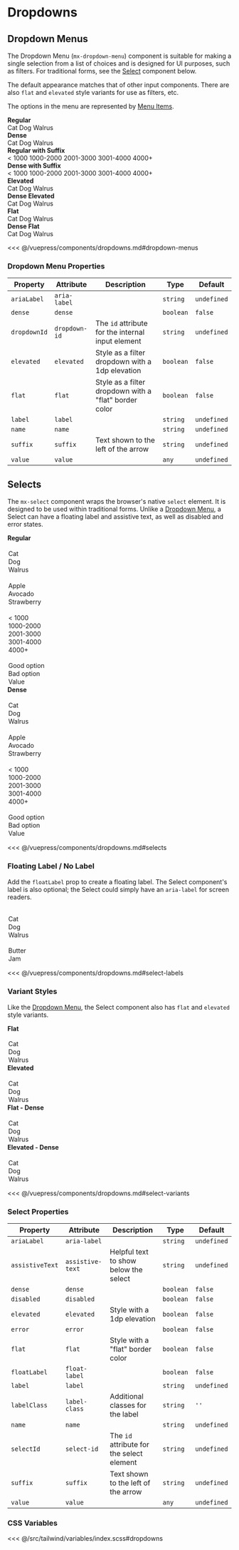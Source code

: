# Dropdowns

## Dropdown Menus

The Dropdown Menu (`mx-dropdown-menu`) component is suitable for making a single selection from a list of choices and is designed for UI purposes, such as filters. For traditional forms, see the [Select](#selects) component below.

The default appearance matches that of other input components. There are also `flat` and `elevated` style variants for use as filters, etc.

The options in the menu are represented by [Menu Items](/components/menus.html).

<!-- #region dropdown-menus -->
<section class="mds">
  <div class="grid lg:grid-cols-2 gap-36 mt-20">
    <div>
      <strong>Regular</strong>
      <div class="my-20">
        <mx-dropdown-menu
          label="Favorite Animal"
          :value="animal"
          @input="animal = $event.target.value"
        >
          <mx-menu-item></mx-menu-item>
          <mx-menu-item>Cat</mx-menu-item>
          <mx-menu-item>Dog</mx-menu-item>
          <mx-menu-item>Walrus</mx-menu-item>
        </mx-dropdown-menu>
      </div>
    </div>
    <div>
      <strong>Dense</strong>
      <div class="my-10">
        <mx-dropdown-menu
          label="Favorite Animal"
          :value="animal"
          @input="animal = $event.target.value"
          dense
        >
          <mx-menu-item></mx-menu-item>
          <mx-menu-item>Cat</mx-menu-item>
          <mx-menu-item>Dog</mx-menu-item>
          <mx-menu-item>Walrus</mx-menu-item>
        </mx-dropdown-menu>
      </div>
    </div>
    <div>
      <strong>Regular with Suffix</strong>
      <div class="my-20">
        <mx-dropdown-menu
          label="Size of Home"
          :value="size"
          suffix="SQFT"
          @input="size = $event.target.value"
        >
          <mx-menu-item></mx-menu-item>
          <mx-menu-item>&lt; 1000</mx-menu-item>
          <mx-menu-item>1000-2000</mx-menu-item>
          <mx-menu-item>2001-3000</mx-menu-item>
          <mx-menu-item>3001-4000</mx-menu-item>
          <mx-menu-item>4000+</mx-menu-item>
        </mx-dropdown-menu>
      </div>
    </div>
    <div>
      <strong>Dense with Suffix</strong>
      <div class="my-10">
        <mx-dropdown-menu
          label="Size of Home"
          :value="size"
          suffix="SQFT"
          @input="size = $event.target.value"
          dense
        >
          <mx-menu-item></mx-menu-item>
          <mx-menu-item>&lt; 1000</mx-menu-item>
          <mx-menu-item>1000-2000</mx-menu-item>
          <mx-menu-item>2001-3000</mx-menu-item>
          <mx-menu-item>3001-4000</mx-menu-item>
          <mx-menu-item>4000+</mx-menu-item>
        </mx-dropdown-menu>
      </div>
    </div>
    <div>
      <strong>Elevated</strong>
      <div class="my-10">
        <mx-dropdown-menu
          label="Favorite Animal"
          :value="animal"
          @input="animal = $event.target.value"
          elevated
        >
          <mx-menu-item></mx-menu-item>
          <mx-menu-item>Cat</mx-menu-item>
          <mx-menu-item>Dog</mx-menu-item>
          <mx-menu-item>Walrus</mx-menu-item>
        </mx-dropdown-menu>
      </div>
    </div>
    <div>
      <strong>Dense Elevated</strong>
      <div class="my-10">
        <mx-dropdown-menu
          label="Favorite Animal"
          :value="animal"
          @input="animal = $event.target.value"
          dense
          elevated
        >
          <mx-menu-item></mx-menu-item>
          <mx-menu-item>Cat</mx-menu-item>
          <mx-menu-item>Dog</mx-menu-item>
          <mx-menu-item>Walrus</mx-menu-item>
        </mx-dropdown-menu>
      </div>
    </div>
    <div>
      <strong>Flat</strong>
      <div class="my-10">
        <mx-dropdown-menu
          label="Favorite Animal"
          :value="animal"
          @input="animal = $event.target.value"
          flat
        >
          <mx-menu-item></mx-menu-item>
          <mx-menu-item>Cat</mx-menu-item>
          <mx-menu-item>Dog</mx-menu-item>
          <mx-menu-item>Walrus</mx-menu-item>
        </mx-dropdown-menu>
      </div>
    </div>
    <div>
      <strong>Dense Flat</strong>
      <div class="my-10">
        <mx-dropdown-menu
          label="Favorite Animal"
          :value="animal"
          @input="animal = $event.target.value"
          dense
          flat
        >
          <mx-menu-item></mx-menu-item>
          <mx-menu-item>Cat</mx-menu-item>
          <mx-menu-item>Dog</mx-menu-item>
          <mx-menu-item>Walrus</mx-menu-item>
        </mx-dropdown-menu>
      </div>
    </div>
  </div>
</section>
<!-- #endregion dropdown-menus -->

<<< @/vuepress/components/dropdowns.md#dropdown-menus

### Dropdown Menu Properties

| Property     | Attribute     | Description                                           | Type      | Default     |
| ------------ | ------------- | ----------------------------------------------------- | --------- | ----------- |
| `ariaLabel`  | `aria-label`  |                                                       | `string`  | `undefined` |
| `dense`      | `dense`       |                                                       | `boolean` | `false`     |
| `dropdownId` | `dropdown-id` | The `id` attribute for the internal input element     | `string`  | `undefined` |
| `elevated`   | `elevated`    | Style as a filter dropdown with a 1dp elevation       | `boolean` | `false`     |
| `flat`       | `flat`        | Style as a filter dropdown with a "flat" border color | `boolean` | `false`     |
| `label`      | `label`       |                                                       | `string`  | `undefined` |
| `name`       | `name`        |                                                       | `string`  | `undefined` |
| `suffix`     | `suffix`      | Text shown to the left of the arrow                   | `string`  | `undefined` |
| `value`      | `value`       |                                                       | `any`     | `undefined` |

## Selects

The `mx-select` component wraps the browser's native `select` element. It is designed to be used within traditional forms. Unlike a [Dropdown Menu](#dropdown-menus), a Select can have a floating label and assistive text, as well as disabled and error states.

<!-- #region selects -->
  <section class="mds">
    <div class="grid lg:grid-cols-2 gap-36 mt-20">
      <div>
        <strong>Regular</strong>
        <div class="my-20">
          <mx-select
            label="Favorite Animal"
            :value="animal"
            @input="animal = $event.target.value"
          >
            <option></option>
            <option>Cat</option>
            <option>Dog</option>
            <option>Walrus</option>
          </mx-select>
        </div>
        <div class="my-20">
          <mx-select
            label="Favorite Fruit"
            :value="fruit"
            assistive-text="Yes, avocados are fruits."
            @input="fruit = $event.target.value"
          >
            <option></option>
            <option>Apple</option>
            <option>Avocado</option>
            <option>Strawberry</option>
          </mx-select>
        </div>
        <div class="my-20">
          <mx-select
            label="Size of Home"
            :value="size"
            suffix="SQFT"
            @input="size = $event.target.value"
          >
            <option></option>
            <option>&lt; 1000</option>
            <option>1000-2000</option>
            <option>2001-3000</option>
            <option>3001-4000</option>
            <option>4000+</option>
          </mx-select>
        </div>
        <div class="my-20">
          <mx-select
            label="Select with Error"
            :value="goodOrBad"
            :error="goodOrBad === 'bad'"
            assistive-text="Do not pick the bad option."
            @input="goodOrBad = $event.target.value"
          >
            <option></option>
            <option value="good">Good option</option>
            <option value="bad">Bad option</option>
          </mx-select>
        </div>
        <div class="my-20">
          <mx-select label="Disabled Select" disabled value="Value">
            <option>Value</option>
          </mx-select>
        </div>
      </div>
      <div>
        <strong>Dense</strong>
        <div class="my-20">
          <mx-select
            label="Favorite Animal"
            :value="animal"
            @input="animal = $event.target.value"
            dense
          >
            <option></option>
            <option>Cat</option>
            <option>Dog</option>
            <option>Walrus</option>
          </mx-select>
        </div>
        <div class="my-20">
          <mx-select
            label="Favorite Fruit"
            :value="fruit"
            assistive-text="Yes, avocados are fruits."
            dense
            @input="fruit = $event.target.value"
          >
            <option></option>
            <option>Apple</option>
            <option>Avocado</option>
            <option>Strawberry</option>
          </mx-select>
        </div>
        <div class="my-20">
          <mx-select
            label="Size of Home"
            :value="size"
            suffix="SQFT"
            dense
            @input="size = $event.target.value"
          >
            <option></option>
            <option>&lt; 1000</option>
            <option>1000-2000</option>
            <option>2001-3000</option>
            <option>3001-4000</option>
            <option>4000+</option>
          </mx-select>
        </div>
        <div class="my-20">
          <mx-select
            label="Select with Error"
            :value="goodOrBad"
            :error="goodOrBad === 'bad'"
            assistive-text="Do not pick the bad option."
            dense
            @input="goodOrBad = $event.target.value"
          >
            <option></option>
            <option value="good">Good option</option>
            <option value="bad">Bad option</option>
          </mx-select>
        </div>
        <div class="my-20">
          <mx-select label="Disabled Select" disabled dense value="Value">
            <option>Value</option>
          </mx-select>
        </div>
      </div>
    </div>
  </section>
  <!-- #endregion selects -->

<<< @/vuepress/components/dropdowns.md#selects

### Floating Label / No Label

Add the `floatLabel` prop to create a floating label. The Select component's label is also optional; the Select could simply have an `aria-label` for screen readers.

<!-- #region select-labels -->
<section class="mds">
  <div>
    <div class="my-20 w-320">
      <mx-select
        label="Favorite Animal"
        :value="animal"
        float-label
        assistive-text="This select has a floating label"
        dense
        @input="animal = $event.target.value"
      >
        <option></option>
        <option>Cat</option>
        <option>Dog</option>
        <option>Walrus</option>
      </mx-select>
    </div>
  </div>
  <div>
    <div class="my-20 w-320">
      <mx-select aria-label="Toast condiment" assistive-text="This select only has an aria-label attribute.">
        <option></option>
        <option>Butter</option>
        <option>Jam</option>
      </mx-select>
    </div>
  </div>
</section>
<!-- #endregion select-labels -->

<<< @/vuepress/components/dropdowns.md#select-labels

### Variant Styles

Like the [Dropdown Menu](#dropdown-menus), the Select component also has `flat` and `elevated` style variants.

<!-- #region select-variants -->
<section class="mds">
  <div class="grid lg:grid-cols-2 gap-36 mt-20">
    <div>
      <strong>Flat</strong>
      <div class="mt-20 mb-40">
        <mx-select
          label="Favorite Animal"
          :value="animal"
          flat
          @input="animal = $event.target.value"
        >
          <option></option>
          <option>Cat</option>
          <option>Dog</option>
          <option>Walrus</option>
        </mx-select>
      </div>
      <strong>Elevated</strong>
      <div class="my-20">
        <mx-select
          label="Favorite Animal"
          :value="animal"
          elevated
          @input="animal = $event.target.value"
        >
          <option></option>
          <option>Cat</option>
          <option>Dog</option>
          <option>Walrus</option>
        </mx-select>
      </div>
    </div>
    <div>
      <strong>Flat - Dense</strong>
      <div class="mt-20 mb-40">
        <mx-select
          label="Favorite Animal"
          :value="animal"
          flat
          dense
          @input="animal = $event.target.value"
        >
          <option></option>
          <option>Cat</option>
          <option>Dog</option>
          <option>Walrus</option>
        </mx-select>
      </div>
      <strong>Elevated - Dense</strong>
      <div class="my-20">
        <mx-select
          label="Favorite Animal"
          :value="animal"
          elevated
          dense
          @input="animal = $event.target.value"
        >
          <option></option>
          <option>Cat</option>
          <option>Dog</option>
          <option>Walrus</option>
        </mx-select>
      </div>
    </div>
  </div>
</section>
<!-- #endregion select-variants -->

<<< @/vuepress/components/dropdowns.md#select-variants

### Select Properties

| Property        | Attribute        | Description                               | Type      | Default     |
| --------------- | ---------------- | ----------------------------------------- | --------- | ----------- |
| `ariaLabel`     | `aria-label`     |                                           | `string`  | `undefined` |
| `assistiveText` | `assistive-text` | Helpful text to show below the select     | `string`  | `undefined` |
| `dense`         | `dense`          |                                           | `boolean` | `false`     |
| `disabled`      | `disabled`       |                                           | `boolean` | `false`     |
| `elevated`      | `elevated`       | Style with a 1dp elevation                | `boolean` | `false`     |
| `error`         | `error`          |                                           | `boolean` | `false`     |
| `flat`          | `flat`           | Style with a "flat" border color          | `boolean` | `false`     |
| `floatLabel`    | `float-label`    |                                           | `boolean` | `false`     |
| `label`         | `label`          |                                           | `string`  | `undefined` |
| `labelClass`    | `label-class`    | Additional classes for the label          | `string`  | `''`        |
| `name`          | `name`           |                                           | `string`  | `undefined` |
| `selectId`      | `select-id`      | The `id` attribute for the select element | `string`  | `undefined` |
| `suffix`        | `suffix`         | Text shown to the left of the arrow       | `string`  | `undefined` |
| `value`         | `value`          |                                           | `any`     | `undefined` |

### CSS Variables

<<< @/src/tailwind/variables/index.scss#dropdowns

<script>
export default {
  data() {
    return {
      animal: '',
      fruit: '',
      size: '',
      goodOrBad: 'bad',
    }
  }
}
</script>
